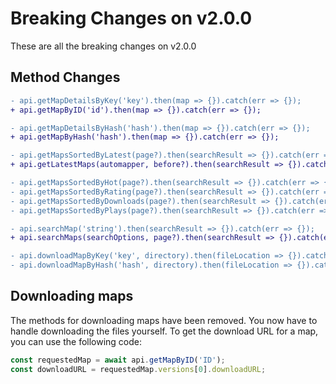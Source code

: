 # Breaking Changes on v2.0.0

These are all the breaking changes on v2.0.0

## Method Changes

```diff
- api.getMapDetailsByKey('key').then(map => {}).catch(err => {});
+ api.getMapByID('id').then(map => {}).catch(err => {});

- api.getMapDetailsByHash('hash').then(map => {}).catch(err => {});
+ api.getMapByHash('hash').then(map => {}).catch(err => {});

- api.getMapsSortedByLatest(page?).then(searchResult => {}).catch(err => {});
+ api.getLatestMaps(automapper, before?).then(searchResult => {}).catch(err => {});

- api.getMapsSortedByHot(page?).then(searchResult => {}).catch(err => {});
- api.getMapsSortedByRating(page?).then(searchResult => {}).catch(err => {});
- api.getMapsSortedByDownloads(page?).then(searchResult => {}).catch(err => {});
- api.getMapsSortedByPlays(page?).then(searchResult => {}).catch(err => {});

- api.searchMap('string').then(searchResult => {}).catch(err => {});
+ api.searchMaps(searchOptions, page?).then(searchResult => {}).catch(err => {});

- api.downloadMapByKey('key', directory).then(fileLocation => {}).catch(err => {});
- api.downloadMapByHash('hash', directory).then(fileLocation => {}).catch(err => {});
```

## Downloading maps

The methods for downloading maps have been removed. You now have to handle downloading the files yourself.
To get the download URL for a map, you can use the following code:

```js
const requestedMap = await api.getMapByID('ID');
const downloadURL = requestedMap.versions[0].downloadURL;
```
